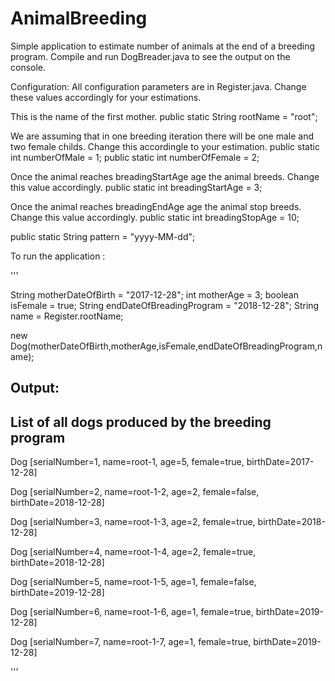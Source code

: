 # AnimalBreeding
Simple application to estimate number of animals at the end of a breeding program.
Compile and run DogBreader.java to see the output on the console.

Configuration:
All configuration parameters are in  Register.java. Change these values accordingly for your estimations.

This is the name of the first mother. 
public static String rootName = "root";

We are assuming that in one breeding iteration there will be one male and two female childs. Change this accordingle to your estimation.
public static int numberOfMale = 1;
public static int numberOfFemale = 2;

Once the animal reaches breadingStartAge age the animal breeds. Change this value accordingly. 
public static int breadingStartAge = 3;

Once the animal reaches breadingEndAge age the animal stop breeds. Change this value accordingly.
public static int breadingStopAge = 10;

public static String pattern = "yyyy-MM-dd"; 


To run the application :

'''

String motherDateOfBirth = "2017-12-28";
int motherAge = 3;
boolean isFemale = true;
String endDateOfBreadingProgram = "2018-12-28";
String name = Register.rootName;
    	
new Dog(motherDateOfBirth,motherAge,isFemale,endDateOfBreadingProgram,name);

Output:
-------------------------------------------------------------------------------------
List of all dogs produced by the breeding program 
--------------------------------------------------------------------------------------
Dog [serialNumber=1, name=root-1, age=5, female=true, birthDate=2017-12-28] 

Dog [serialNumber=2, name=root-1-2, age=2, female=false, birthDate=2018-12-28]

Dog [serialNumber=3, name=root-1-3, age=2, female=true, birthDate=2018-12-28]

Dog [serialNumber=4, name=root-1-4, age=2, female=true, birthDate=2018-12-28]

Dog [serialNumber=5, name=root-1-5, age=1, female=false, birthDate=2019-12-28]

Dog [serialNumber=6, name=root-1-6, age=1, female=true, birthDate=2019-12-28]

Dog [serialNumber=7, name=root-1-7, age=1, female=true, birthDate=2019-12-28]

'''




